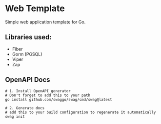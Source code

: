 # Web Template

Simple web application template for Go.

## Libraries used:
- Fiber
- Gorm (PGSQL)
- Viper
- Zap

## OpenAPI Docs
```shell
# 1. Install OpenAPI generator
# Don't forget to add this to your path
go install github.com/swaggo/swag/cmd/swag@latest

# 2. Generate docs
# add this to your build configuration to regenerate it automatically
swag init
```